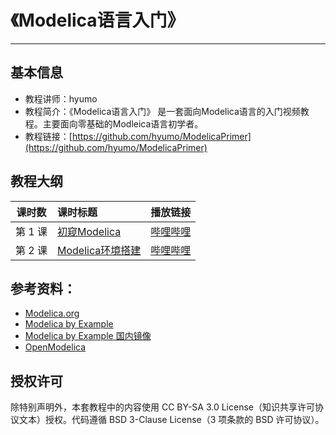
# 《Modelica语言入门》
----
## 基本信息
- 教程讲师：hyumo
- 教程简介：《Modelica语言入门》 是一套面向Modelica语言的入门视频教程。主要面向零基础的Modleica语言初学者。
- 教程链接：[https://github.com/hyumo/ModelicaPrimer](https://github.com/hyumo/ModelicaPrimer)

## 教程大纲
| 课时数 | 课时标题 | 播放链接 |
|:-----:|:--------|:-------|
|第 1 课|[初窥Modelica](lecture01)|[哔哩哔哩](www.google.com)|
|第 2 课|[Modelica环境搭建](lecture02)|[哔哩哔哩](www.google.com)|


## 参考资料：
- [Modelica.org](https://www.modelica.org/)
- [Modelica by Example](https://mbe.modelica.university/)
- [Modelica by Example 国内镜像](http://modelicabyexample.globalcrown.com.cn/)
- [OpenModelica](https://www.openmodelica.org/)

## 授权许可
除特别声明外，本套教程中的内容使用 CC BY-SA 3.0 License（知识共享许可协议文本）授权。代码遵循 BSD 3-Clause License（3 项条款的 BSD 许可协议）。
